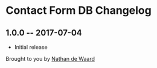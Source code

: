# Contact Form DB Changelog

## 1.0.0 -- 2017-07-04

* Initial release

Brought to you by [Nathan de Waard](natedewaard.com)
